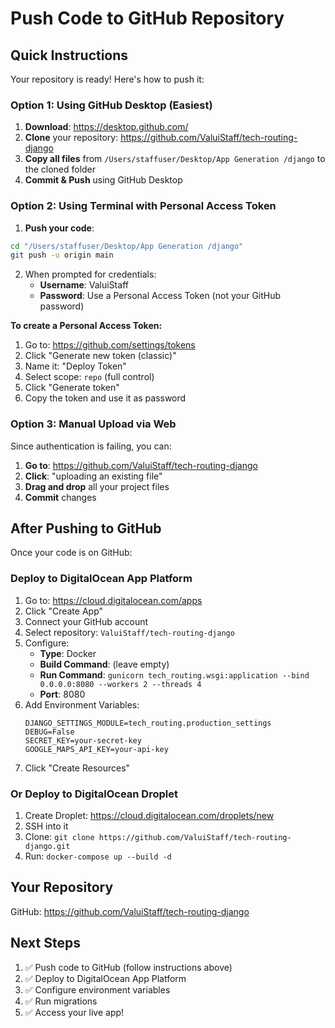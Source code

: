 # Push Code to GitHub Repository

## Quick Instructions

Your repository is ready! Here's how to push it:

### Option 1: Using GitHub Desktop (Easiest)

1. **Download**: https://desktop.github.com/
2. **Clone** your repository: https://github.com/ValuiStaff/tech-routing-django
3. **Copy all files** from `/Users/staffuser/Desktop/App Generation /django` to the cloned folder
4. **Commit & Push** using GitHub Desktop

### Option 2: Using Terminal with Personal Access Token

1. **Push your code**:
```bash
cd "/Users/staffuser/Desktop/App Generation /django"
git push -u origin main
```

2. When prompted for credentials:
   - **Username**: ValuiStaff
   - **Password**: Use a Personal Access Token (not your GitHub password)

**To create a Personal Access Token:**
1. Go to: https://github.com/settings/tokens
2. Click "Generate new token (classic)"
3. Name it: "Deploy Token"
4. Select scope: `repo` (full control)
5. Click "Generate token"
6. Copy the token and use it as password

### Option 3: Manual Upload via Web

Since authentication is failing, you can:

1. **Go to**: https://github.com/ValuiStaff/tech-routing-django
2. **Click**: "uploading an existing file"
3. **Drag and drop** all your project files
4. **Commit** changes

## After Pushing to GitHub

Once your code is on GitHub:

### Deploy to DigitalOcean App Platform

1. Go to: https://cloud.digitalocean.com/apps
2. Click "Create App"
3. Connect your GitHub account
4. Select repository: `ValuiStaff/tech-routing-django`
5. Configure:
   - **Type**: Docker
   - **Build Command**: (leave empty)
   - **Run Command**: `gunicorn tech_routing.wsgi:application --bind 0.0.0.0:8080 --workers 2 --threads 4`
   - **Port**: 8080
6. Add Environment Variables:
   ```
   DJANGO_SETTINGS_MODULE=tech_routing.production_settings
   DEBUG=False
   SECRET_KEY=your-secret-key
   GOOGLE_MAPS_API_KEY=your-api-key
   ```
7. Click "Create Resources"

### Or Deploy to DigitalOcean Droplet

1. Create Droplet: https://cloud.digitalocean.com/droplets/new
2. SSH into it
3. Clone: `git clone https://github.com/ValuiStaff/tech-routing-django.git`
4. Run: `docker-compose up --build -d`

## Your Repository

GitHub: https://github.com/ValuiStaff/tech-routing-django

## Next Steps

1. ✅ Push code to GitHub (follow instructions above)
2. ✅ Deploy to DigitalOcean App Platform
3. ✅ Configure environment variables
4. ✅ Run migrations
5. ✅ Access your live app!

